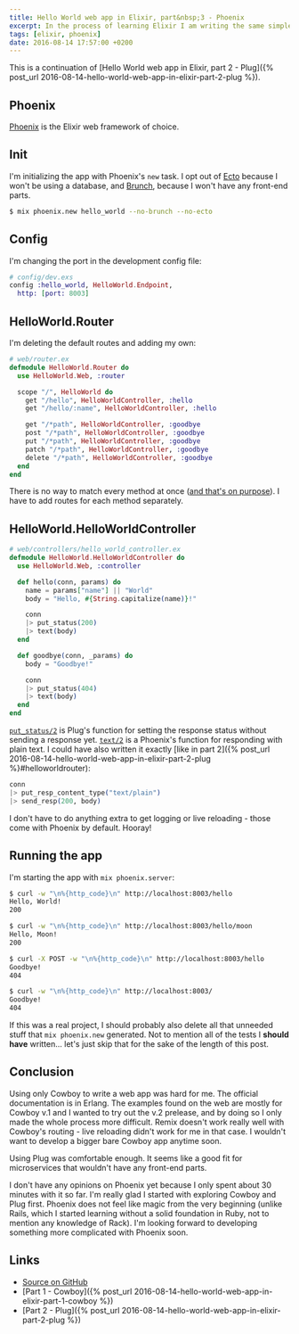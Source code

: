 ```yaml
---
title: Hello World web app in Elixir, part&nbsp;3 - Phoenix
excerpt: In the process of learning Elixir I am writing the same simple web app three times, using three different tools. This is the third part - the variant using the web framework Phoenix.
tags: [elixir, phoenix]
date: 2016-08-14 17:57:00 +0200
---
```


This is a continuation of [Hello World web app in Elixir, part&nbsp;2 - Plug]({% post_url 2016-08-14-hello-world-web-app-in-elixir-part-2-plug %}).

## Phoenix

[Phoenix](http://www.phoenixframework.org/) is the Elixir web framework of choice.

## Init

I'm initializing the app with Phoenix's `new` task. I opt out of [Ecto](https://github.com/elixir-ecto/ecto) because I won't be using a database, and [Brunch](https://github.com/brunch/brunch), because I won't have any front-end parts.

```bash
$ mix phoenix.new hello_world --no-brunch --no-ecto
```

## Config

I'm changing the port in the development config file:

```elixir
# config/dev.exs
config :hello_world, HelloWorld.Endpoint,
  http: [port: 8003]
```

## HelloWorld.Router

I'm deleting the default routes and adding my own:

```elixir
# web/router.ex
defmodule HelloWorld.Router do
  use HelloWorld.Web, :router

  scope "/", HelloWorld do
    get "/hello", HelloWorldController, :hello
    get "/hello/:name", HelloWorldController, :hello

    get "/*path", HelloWorldController, :goodbye
    post "/*path", HelloWorldController, :goodbye
    put "/*path", HelloWorldController, :goodbye
    patch "/*path", HelloWorldController, :goodbye
    delete "/*path", HelloWorldController, :goodbye
  end
end

```

There is no way to match every method at once ([and that's on purpose](https://github.com/phoenixframework/phoenix/issues/977#issuecomment-114073692)). I have to add routes for each method separately.

## HelloWorld.HelloWorldController

```elixir
# web/controllers/hello_world_controller.ex
defmodule HelloWorld.HelloWorldController do
  use HelloWorld.Web, :controller

  def hello(conn, params) do
    name = params["name"] || "World"
    body = "Hello, #{String.capitalize(name)}!"

    conn
    |> put_status(200)
    |> text(body)
  end

  def goodbye(conn, _params) do
    body = "Goodbye!"

    conn
    |> put_status(404)
    |> text(body)
  end
end
```

[`put_status/2`](https://hexdocs.pm/plug/Plug.Conn.html#put_status/2) is Plug's function for setting the response status without sending a response yet. [`text/2`](https://hexdocs.pm/phoenix/Phoenix.Controller.html#text/2) is a Phoenix's function for responding with plain text. I could have also written it exactly [like in part 2]({% post_url 2016-08-14-hello-world-web-app-in-elixir-part-2-plug %}#helloworldrouter):

```elixir
conn
|> put_resp_content_type("text/plain")
|> send_resp(200, body)
```

I don't have to do anything extra to get logging or live reloading - those come with Phoenix by default. Hooray!

## Running the app

I'm starting the app with `mix phoenix.server`:

```bash
$ curl -w "\n%{http_code}\n" http://localhost:8003/hello
Hello, World!
200

$ curl -w "\n%{http_code}\n" http://localhost:8003/hello/moon
Hello, Moon!
200

$ curl -X POST -w "\n%{http_code}\n" http://localhost:8003/hello
Goodbye!
404

$ curl -w "\n%{http_code}\n" http://localhost:8003/
Goodbye!
404
```

If this was a real project, I should probably also delete all that unneeded stuff that `mix phoenix.new` generated. Not to mention all of the tests I **should have** written... let's just skip that for the sake of the length of this post.

## Conclusion

Using only Cowboy to write a web app was hard for me. The official documentation is in Erlang. The examples found on the web are mostly for Cowboy v.1 and I wanted to try out the v.2 prelease, and by doing so I only made the whole process more difficult. Remix doesn't work really well with Cowboy's routing - live reloading didn't work for me in that case. I wouldn't want to develop a bigger bare Cowboy app anytime soon.

Using Plug was comfortable enough. It seems like a good fit for microservices that wouldn't have any front-end parts.

I don't have any opinions on Phoenix yet because I only spent about 30 minutes with it so far. I'm really glad I started with exploring Cowboy and Plug first. Phoenix does not feel like magic from the very beginning (unlike Rails, which I started learning without a solid foundation in Ruby, not to mention any knowledge of Rack). I'm looking forward to developing something more complicated with Phoenix soon.


## Links
- [Source on GitHub](https://github.com/angelikatyborska/hello-world-elixir-web-app-in-3-variants/tree/master/variant-3-phoenix)
- [Part 1 - Cowboy]({% post_url 2016-08-14-hello-world-web-app-in-elixir-part-1-cowboy %})
- [Part 2 - Plug]({% post_url 2016-08-14-hello-world-web-app-in-elixir-part-2-plug %})